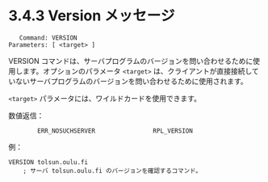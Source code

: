 # 3.4.3 Version メッセージ

```
   Command: VERSION
Parameters: [ <target> ]
```

VERSION コマンドは、サーバプログラムのバージョンを問い合わせるために使用します。オプションのパラメータ `<target>` は、クライアントが直接接続していないサーバプログラムのバージョンを問い合わせるために使用されます。

`<target>` パラメータには、ワイルドカードを使用できます。

数値返信：

```
        ERR_NOSUCHSERVER                RPL_VERSION
```

例：

```
VERSION tolsun.oulu.fi
    ; サーバ tolsun.oulu.fi のバージョンを確認するコマンド。
```
